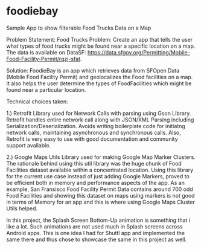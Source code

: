 # foodiebay
Sample App to show filterable Food Trucks Data on a Map

Problem Statement: 
  Food Trucks Problem: Create an app that tells the user what types of food trucks might be found near a specific location on a map. The data is available on DataSF: https://data.sfgov.org/Permitting/Mobile-Food-Facility-Permit/rqzj-sfat.
  
Solution:
  FoodieBay is an app which retrieves data from SFOpen Data (Mobile Food Facility Permit) and geolocalizes the Food facilities on a map. It also helps the user determine the types of FoodFacilities which might be found near a particular location.
  
Technical choices taken:

1.) Retrofit Library used for Network Calls with parsing using Gson Library. Retrofit handles entire network call along with JSON/XML Parsing including Serialization/Deserialization. Avoids writing boilerplate code for initiatng network calls, maintaining asynchronous and synchronous calls. Also, Retrofit is very easy to use with good documentation and community support available.

2.) Google Maps Utils Library used for making Google Map Marker Clusters. The rationale behind using this util library was the huge chunk of Food Facilities dataset available within a concentrated location. Using this library for the current use case instead of just adding Google Markers, proved to be efficient both in memory and performance aspects of the app. As an example, San Fransisco Food Facility Permit Data contains around 700 odd Food Facilities and showing this dataset on maps using markers is not good in terms of Memory for an app and this is where using Google Maps Cluster Utils helped.
  
In this project, the Splash Screen Bottom-Up animation is something that i like a lot. Such animations are not used much in Splash screens across Android apps. This is one idea I had for Shuttl app and implemented the same there and thus chose to showcase the same in this project as well. 





